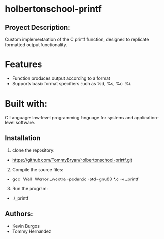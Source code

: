 # holbertonschool-printf
## Proyect Description:

Custom implementaation of the C printf function, designed to replicate formatted output functionality.

# Features
- Function produces output according to a format
- Supports basic format specifiers such as %d, %s, %c, %i.

# Built with:
C Language: low-level programming language for systems and application-level software.

## Installation
1. clone the repository:
- https://github.com/TommyBryan/holbertonschool-printf.git
2. Compile the source files:
- gcc -Wall -Werror _wextra -pedantic -std=gnu89 *.c -o _printf
3. Run the program:
- ./_printf

## Authors:
- Kevin Burgos
- Tommy Hernandez
